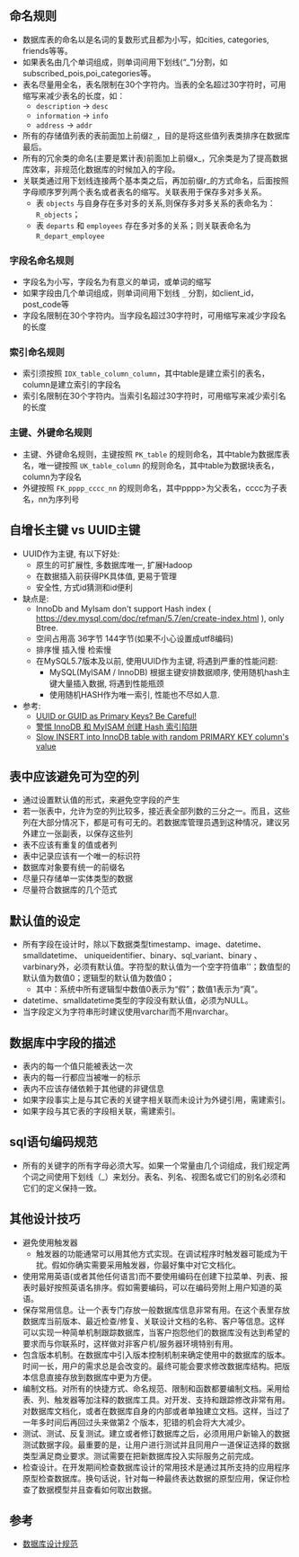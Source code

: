 ## 命名规则
- 数据库表的命名以是名词的复数形式且都为小写，如cities, categories, friends等等。
- 如果表名由几个单词组成，则单词间用下划线(“_”)分割，如subscribed_pois,poi_categories等。
- 表名尽量用全名，表名限制在30个字符内。当表的全名超过30字符时，可用缩写来减少表名的长度，如：
   - `description` -> `desc`
   - `information` -> `info`
   - `address` -> `addr`
- 所有的存储值列表的表前面加上前缀`Z_`，目的是将这些值列表类排序在数据库最后。
- 所有的冗余类的命名(主要是累计表)前面加上前缀x_，冗余类是为了提高数据库效率，非规范化数据库的时候加入的字段。
- 关联类通过用下划线连接两个基本类之后，再加前缀r_的方式命名，后面按照字母顺序罗列两个表名或者表名的缩写。关联表用于保存多对多关系。
   - 表 `objects` 与自身存在多对多的关系,则保存多对多关系的表命名为：`R_objects`；
   - 表 `departs` 和 `employees` 存在多对多的关系；则关联表命名为 `R_depart_employee`

### 字段名命名规则
- 字段名为小写，字段名为有意义的单词，或单词的缩写
- 如果字段由几个单词组成，则单词间用下划线 `_` 分割，如client_id，post_code等
- 字段名限制在30个字符内。当字段名超过30字符时，可用缩写来减少字段名的长度

### 索引命名规则
- 索引须按照 `IDX_table_column_column`，其中table是建立索引的表名，column是建立索引的字段名
- 索引名限制在30个字符内。当索引名超过30字符时，可用缩写来减少索引名的长度

### 主键、外键命名规则 
- 主键、外键命名规则，主键按照 `PK_table` 的规则命名，其中table为数据库表名，唯一键按照 `UK_table_column` 的规则命名，其中table为数据块表名，column为字段名
- 外键按照 `FK_pppp_cccc_nn` 的规则命名，其中pppp>为父表名，cccc为子表名，nn为序列号

## 自增长主键 vs UUID主键

- UUID作为主键, 有以下好处:
   * 原生的可扩展性, 多数据库唯一, 扩展Hadoop
   * 在数据插入前获得PK具体值, 更易于管理
   * 安全性, 方式id猜测和id便利
- 缺点是:
   * InnoDb and MyIsam don't support Hash index ( https://dev.mysql.com/doc/refman/5.7/en/create-index.html ), only Btree.
   * 空间占用高 36字节 144字节(如果不小心设置成utf8编码)
   * 排序慢 插入慢 检索慢
   * 在MySQL5.7版本及以前, 使用UUID作为主键, 将遇到严重的性能问题:
      - MySQL(MyISAM / InnoDB) 根据主键安排数据顺序, 使用随机hash主键大量插入数据, 将遇到性能瓶颈
      - 使用随机HASH作为唯一索引, 性能也不尽如人意.
- 参考:
   * [UUID or GUID as Primary Keys? Be Careful!](https://tomharrisonjr.com/uuid-or-guid-as-primary-keys-be-careful-7b2aa3dcb439)
   * [警惕 InnoDB 和 MyISAM 创建 Hash 索引陷阱](http://blog.csdn.net/defonds/article/details/46787105)
   * [Slow INSERT into InnoDB table with random PRIMARY KEY column's value](https://stackoverflow.com/questions/7896534/slow-insert-into-innodb-table-with-random-primary-key-columns-value)


## 表中应该避免可为空的列
- 通过设置默认值的形式，来避免空字段的产生
- 若一张表中，允许为空的列比较多，接近表全部列数的三分之一。而且，这些列在大部分情况下，都是可有可无的。若数据库管理员遇到这种情况，建议另外建立一张副表，以保存这些列
- 表不应该有重复的值或者列
- 表中记录应该有一个唯一的标识符
- 数据库对象要有统一的前缀名
- 尽量只存储单一实体类型的数据
- 尽量符合数据库的几个范式

## 默认值的设定
- 所有字段在设计时，除以下数据类型timestamp、image、datetime、smalldatetime、 uniqueidentifier、binary、sql_variant、binary 、varbinary外，必须有默认值。字符型的默认值为一个空字符值串''；数值型的默认值为数值0；逻辑型的默认值为数值0；
   - 其中：系统中所有逻辑型中数值0表示为“假”；数值1表示为“真”。
- datetime、smalldatetime类型的字段没有默认值，必须为NULL。
- 当字段定义为字符串形时建议使用varchar而不用nvarchar。

## 数据库中字段的描述
- 表内的每一个值只能被表达一次
- 表内的每一行都应当被唯一的标示
- 表内不应该存储依赖于其他键的非键信息
- 如果字段事实上是与其它表的关键字相关联而未设计为外键引用，需建索引。
- 如果字段与其它表的字段相关联，需建索引。

## sql语句编码规范
- 所有的关键字的所有字母必须大写。如果一个常量由几个词组成，我们规定两个词之间使用下划线（_）来划分。表名、列名、视图名或它们的别名必须和它们的定义保持一致。

## 其他设计技巧
- 避免使用触发器
   -  触发器的功能通常可以用其他方式实现。在调试程序时触发器可能成为干扰。假如你确实需要采用触发器，你最好集中对它文档化。
- 使用常用英语(或者其他任何语言)而不要使用编码在创建下拉菜单、列表、报表时最好按照英语名排序。假如需要编码，可以在编码旁附上用户知道的英语。
- 保存常用信息。让一个表专门存放一般数据库信息非常有用。在这个表里存放数据库当前版本、最近检查/修复、关联设计文档的名称、客户等信息。这样可以实现一种简单机制跟踪数据库，当客户抱怨他们的数据库没有达到希望的要求而与你联系时，这样做对非客户机/服务器环境特别有用。
- 包含版本机制。在数据库中引入版本控制机制来确定使用中的数据库的版本。时间一长，用户的需求总是会改变的。最终可能会要求修改数据库结构。把版本信息直接存放到数据库中更为方便。
- 编制文档。对所有的快捷方式、命名规范、限制和函数都要编制文档。采用给表、列、触发器等加注释的数据库工具。对开发、支持和跟踪修改非常有用。对数据库文档化，或者在数据库自身的内部或者单独建立文档。这样，当过了一年多时间后再回过头来做第2 个版本，犯错的机会将大大减少。
- 测试、测试、反复测试。建立或者修订数据库之后，必须用用户新输入的数据测试数据字段。最重要的是，让用户进行测试并且同用户一道保证选择的数据类型满足商业要求。测试需要在把新数据库投入实际服务之前完成。
- 检查设计。在开发期间检查数据库设计的常用技术是通过其所支持的应用程序原型检查数据库。换句话说，针对每一种最终表达数据的原型应用，保证你检查了数据模型并且查看如何取出数据。

## 参考
- [数据库设计规范](http://www.geek521.com/?p=3479)
